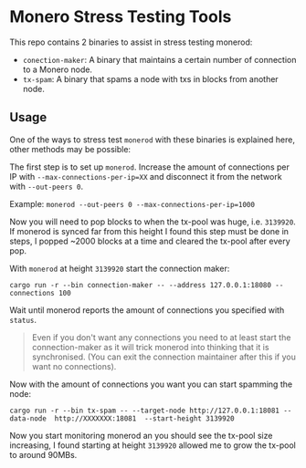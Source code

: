 # Monero Stress Testing Tools

This repo contains 2 binaries to assist in stress testing monerod:

- `conection-maker`: A binary that maintains a certain number of connection to a Monero node.
- `tx-spam`: A binary that spams a node with txs in blocks from another node.

## Usage

One of the ways to stress test `monerod` with these binaries is explained here, other methods may be possible:

The first step is to set up `monerod`. Increase the amount of connections per IP with `--max-connections-per-ip=XX` and
disconnect it from the network with `--out-peers 0`.

Example: `monerod --out-peers 0 --max-connections-per-ip=1000`

Now you will need to pop blocks to when the tx-pool was huge, i.e. `3139920`. If monerod is synced far from this height
I found this step must be done in steps, I popped ~2000 blocks at a time and cleared the tx-pool after every pop.

With `monerod` at height `3139920` start the connection maker:

```
cargo run -r --bin connection-maker -- --address 127.0.0.1:18080 --connections 100
```

Wait until monerod reports the amount of connections you specified with `status`.

> Even if you don't want any connections you need to at least start the connection-maker as it will trick monerod into
> thinking
> that it is synchronised. (You can exit the connection maintainer after this if you want no connections).

Now with the amount of connections you want you can start spamming the node:

```
cargo run -r --bin tx-spam -- --target-node http://127.0.0.1:18081 --data-node  http://XXXXXXX:18081  --start-height 3139920
```

Now you start monitoring monerod an you should see the tx-pool size increasing, I found starting at height `3139920`
allowed me
to grow the tx-pool to around 90MBs.